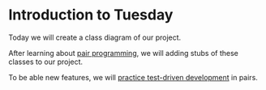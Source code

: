 # Introduction to Tuesday

Today we will create a class diagram of our project.

After learning about [pair programming](social_coding/README.md),
we will adding stubs of these classes to our project.

To be able new features, we will 
[practice test-driven development](tdd/README.md)
in pairs.

